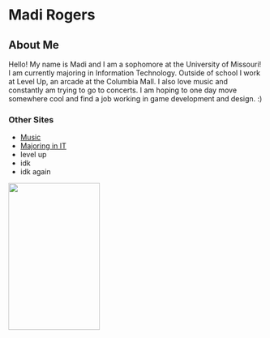 # Madi Rogers
## About Me
Hello! My name is Madi and I am a sophomore at the University of Missouri! I am currently majoring in Information Technology. Outside of school I work at Level Up, an arcade at the Columbia Mall. I also love music and constantly am trying to go to concerts. I am hoping to one day move somewhere cool and find a job working in game development and design. :)

### Other Sites
- [Music](https://github.com/madirgrs/MidtermProject/blob/main/MUSIC.md)
- [Majoring in IT](https://github.com/madirgrs/MidtermProject/blob/main/MAJOR.md)
- level up
- idk
- idk again

<img src="https://i.ibb.co/2j9KKJv/IMG-2044.jpg" width="180" height="290" />
